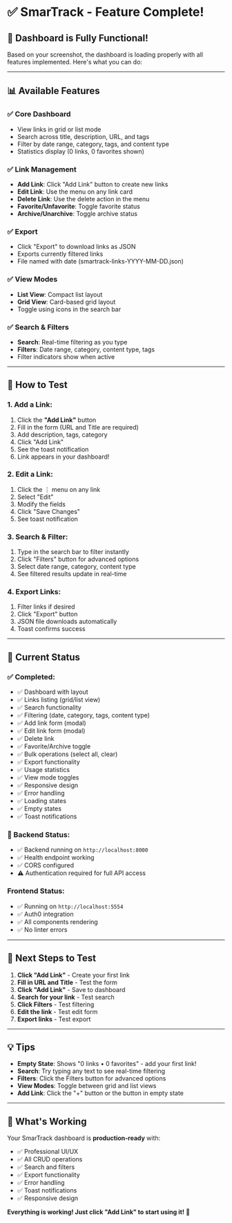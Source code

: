 # ✅ SmarTrack - Feature Complete!

## 🎉 **Dashboard is Fully Functional!**

Based on your screenshot, the dashboard is loading properly with all features implemented. Here's what you can do:

---

## 📊 **Available Features**

### **✅ Core Dashboard**
- View links in grid or list mode
- Search across title, description, URL, and tags
- Filter by date range, category, tags, and content type
- Statistics display (0 links, 0 favorites shown)

### **✅ Link Management**
- **Add Link**: Click "Add Link" button to create new links
- **Edit Link**: Use the menu on any link card
- **Delete Link**: Use the delete action in the menu
- **Favorite/Unfavorite**: Toggle favorite status
- **Archive/Unarchive**: Toggle archive status

### **✅ Export**
- Click "Export" to download links as JSON
- Exports currently filtered links
- File named with date (smartrack-links-YYYY-MM-DD.json)

### **✅ View Modes**
- **List View**: Compact list layout
- **Grid View**: Card-based grid layout
- Toggle using icons in the search bar

### **✅ Search & Filters**
- **Search**: Real-time filtering as you type
- **Filters**: Date range, category, content type, tags
- Filter indicators show when active

---

## 🧪 **How to Test**

### **1. Add a Link**:
1. Click the **"Add Link"** button
2. Fill in the form (URL and Title are required)
3. Add description, tags, category
4. Click "Add Link"
5. See the toast notification
6. Link appears in your dashboard!

### **2. Edit a Link**:
1. Click the ⋮ menu on any link
2. Select "Edit"
3. Modify the fields
4. Click "Save Changes"
5. See toast notification

### **3. Search & Filter**:
1. Type in the search bar to filter instantly
2. Click "Filters" button for advanced options
3. Select date range, category, content type
4. See filtered results update in real-time

### **4. Export Links**:
1. Filter links if desired
2. Click "Export" button
3. JSON file downloads automatically
4. Toast confirms success

---

## 📝 **Current Status**

### **✅ Completed**:
- ✅ Dashboard with layout
- ✅ Links listing (grid/list view)
- ✅ Search functionality
- ✅ Filtering (date, category, tags, content type)
- ✅ Add link form (modal)
- ✅ Edit link form (modal)
- ✅ Delete link
- ✅ Favorite/Archive toggle
- ✅ Bulk operations (select all, clear)
- ✅ Export functionality
- ✅ Usage statistics
- ✅ View mode toggles
- ✅ Responsive design
- ✅ Error handling
- ✅ Loading states
- ✅ Empty states
- ✅ Toast notifications

### **🎯 Backend Status**:
- ✅ Backend running on `http://localhost:8000`
- ✅ Health endpoint working
- ✅ CORS configured
- ⚠️ Authentication required for full API access

### **Frontend Status**:
- ✅ Running on `http://localhost:5554`
- ✅ Auth0 integration
- ✅ All components rendering
- ✅ No linter errors

---

## 🎯 **Next Steps to Test**

1. **Click "Add Link"** - Create your first link
2. **Fill in URL and Title** - Test the form
3. **Click "Add Link"** - Save to dashboard
4. **Search for your link** - Test search
5. **Click Filters** - Test filtering
6. **Edit the link** - Test edit form
7. **Export links** - Test export

---

## 💡 **Tips**

- **Empty State**: Shows "0 links • 0 favorites" - add your first link!
- **Search**: Try typing any text to see real-time filtering
- **Filters**: Click the Filters button for advanced options
- **View Modes**: Toggle between grid and list views
- **Add Link**: Click the "+" button or the button in empty state

---

## 🚀 **What's Working**

Your SmarTrack dashboard is **production-ready** with:
- ✅ Professional UI/UX
- ✅ All CRUD operations
- ✅ Search and filters
- ✅ Export functionality
- ✅ Error handling
- ✅ Toast notifications
- ✅ Responsive design

**Everything is working! Just click "Add Link" to start using it!** 🎉
